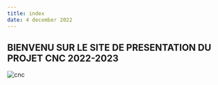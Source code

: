 ```yaml
---
title: index
date: 4 december 2022
---
```

BIENVENU SUR LE SITE DE PRESENTATION DU PROJET CNC 2022-2023
---
![cnc](https://d2qc09rl1gfuof.cloudfront.net/product/DKJ3018PROJCK0001/cnc-3018-m100-1.2.jpg)
